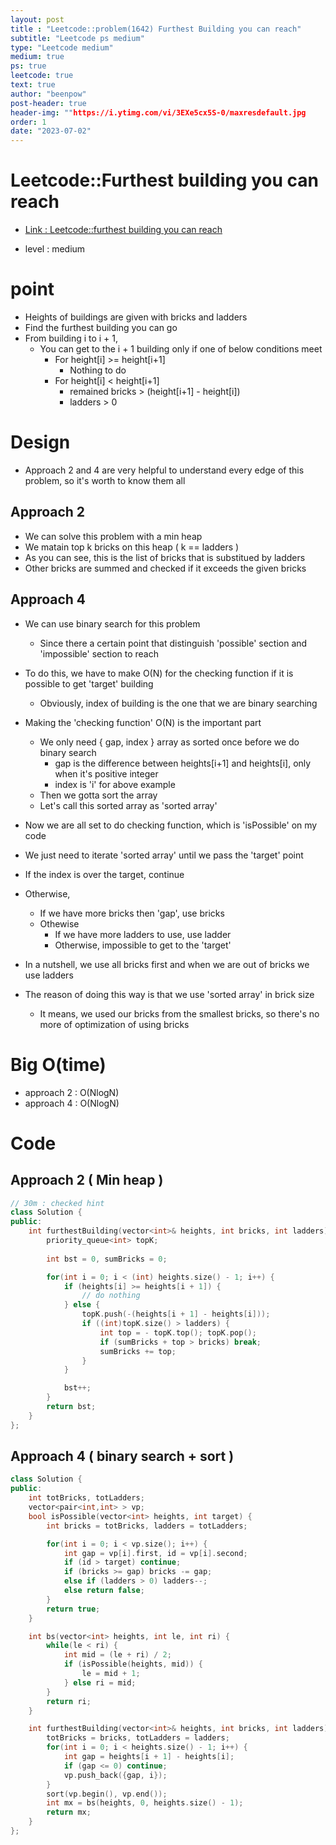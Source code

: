 ```yaml
---
layout: post
title : "Leetcode::problem(1642) Furthest Building you can reach"
subtitle: "Leetcode ps medium"
type: "Leetcode medium"
medium: true
ps: true
leetcode: true
text: true
author: "beenpow"
post-header: true
header-img: ""https://i.ytimg.com/vi/3EXe5cx5S-0/maxresdefault.jpg
order: 1
date: "2023-07-02"
---
```


# Leetcode::Furthest building you can reach
- [Link : Leetcode::furthest building you can reach](https://leetcode.com/problems/furthest-building-you-can-reach/description/?envType=study-plan-v2&envId=apple-spring-23-high-frequency)

- level : medium

# point
- Heights of buildings are given with bricks and ladders
- Find the furthest building you can go
- From building i to i + 1,
  - You can get to the i + 1 building only if one of below conditions meet
    - For height[i] >= height[i+1]
      - Nothing to do
    - For height[i] < height[i+1]
      - remained bricks > (height[i+1] - height[i])
      - ladders > 0

# Design
- Approach 2 and 4 are very helpful to understand every edge of this problem, so it's worth to know them all

## Approach 2
- We can solve this problem with a min heap
- We matain top k bricks on this heap ( k == ladders )
- As you can see, this is the list of bricks that is substitued by ladders
- Other bricks are summed and checked if it exceeds the given bricks


## Approach 4
- We can use binary search for this problem
  - Since there a certain point that distinguish 'possible' section and 'impossible' section to reach
- To do this, we have to make O(N) for the checking function if it is possible to get 'target' building
  - Obviously, index of building is the one that we are binary searching
- Making the 'checking function' O(N) is the important part
  - We only need { gap, index } array as sorted once before we do binary search
    - gap is the difference between heights[i+1] and heights[i], only when it's positive integer
    - index is 'i' for above example
  - Then we gotta sort the array
  - Let's call this sorted array as 'sorted array'
- Now we are all set to do checking function, which is 'isPossible' on my code
- We just need to iterate 'sorted array' until we pass the 'target' point
- If the index is over the target, continue
- Otherwise,
  - If we have more bricks then 'gap', use bricks
  - Othewise
    - If we have more ladders to use, use ladder
    - Otherwise, impossible to get to the 'target'

- In a nutshell, we use all bricks first and when we are out of bricks we use ladders
- The reason of doing this way is that we use 'sorted array' in brick size
  - It means, we used our bricks from the smallest bricks, so there's no more of optimization of using bricks


# Big O(time)
- approach 2 : O(NlogN)
- approach 4 : O(NlogN)

# Code

## Approach 2 ( Min heap )

```cpp
// 30m : checked hint
class Solution {
public:
    int furthestBuilding(vector<int>& heights, int bricks, int ladders) {
        priority_queue<int> topK;
        
        int bst = 0, sumBricks = 0;

        for(int i = 0; i < (int) heights.size() - 1; i++) {
            if (heights[i] >= heights[i + 1]) {
                // do nothing
            } else {
                topK.push(-(heights[i + 1] - heights[i]));
                if ((int)topK.size() > ladders) {
                    int top = - topK.top(); topK.pop();
                    if (sumBricks + top > bricks) break;
                    sumBricks += top;
                }
            }

            bst++;
        }
        return bst;
    }
};
```


## Approach 4 ( binary search + sort )

```cpp
class Solution {
public:
    int totBricks, totLadders;
    vector<pair<int,int> > vp;
    bool isPossible(vector<int> heights, int target) {
        int bricks = totBricks, ladders = totLadders;

        for(int i = 0; i < vp.size(); i++) {
            int gap = vp[i].first, id = vp[i].second;
            if (id > target) continue;
            if (bricks >= gap) bricks -= gap;
            else if (ladders > 0) ladders--;
            else return false;
        }
        return true;
    }

    int bs(vector<int> heights, int le, int ri) {
        while(le < ri) {
            int mid = (le + ri) / 2;
            if (isPossible(heights, mid)) {
                le = mid + 1;
            } else ri = mid;
        }
        return ri;
    }

    int furthestBuilding(vector<int>& heights, int bricks, int ladders) {
        totBricks = bricks, totLadders = ladders;
        for(int i = 0; i < heights.size() - 1; i++) {
            int gap = heights[i + 1] - heights[i];
            if (gap <= 0) continue;
            vp.push_back({gap, i});
        }
        sort(vp.begin(), vp.end());
        int mx = bs(heights, 0, heights.size() - 1);
        return mx;
    }
};
```
